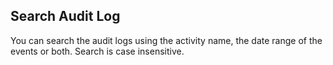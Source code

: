 <!-- usedin: [ _general/account] - post: -->

## Search Audit Log

You can search the audit logs using the activity name, the date range of the events or both. Search is case insensitive.

